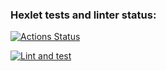 ### Hexlet tests and linter status:

[![Actions Status](https://github.com/greenfrontend/rails-project-lvl2/workflows/hexlet-check/badge.svg)](https://github.com/greenfrontend/rails-project-lvl2/actions)

[![Lint and test](https://github.com/greenfrontend/rails-project-lvl2/actions/workflows/lint-and-test.yml/badge.svg)](https://github.com/greenfrontend/rails-project-lvl2/actions/workflows/lint-and-test.yml)
